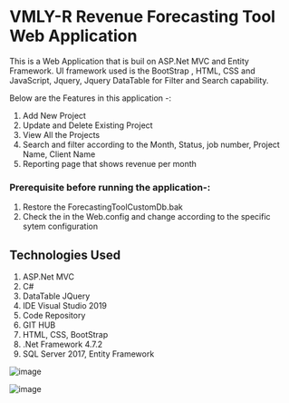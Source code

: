 # VMLY-R Revenue Forecasting Tool Web Application

This is a Web Application that is buil on ASP.Net MVC and Entity Framework. UI framework used is the BootStrap , HTML, CSS and JavaScript, Jquery, Jquery DataTable for Filter and Search capability. 

Below are the Features in this application -:

1. Add New Project
2. Update and Delete Existing Project
3. View All the Projects
4. Search and filter according to the Month, Status, job number, Project Name, Client Name
5. Reporting page that shows revenue per month

 ### Prerequisite before running the application-:
 
 1. Restore the ForecastingToolCustomDb.bak
 2. Check the <connectionStrings>  in the Web.config and change according to the specific sytem configuration
  
  
  ## Technologies Used
1.	ASP.Net MVC
2.	C# 
3.	DataTable JQuery 
4.	IDE Visual Studio 2019 
5.	Code Repository 
6.	GIT HUB
7.	HTML, CSS, BootStrap
8.	.Net Framework 4.7.2
9.  SQL Server 2017, Entity Framework
  
  ![image](https://user-images.githubusercontent.com/95884003/159159341-fd2d8aba-6d6c-4d2e-b377-f11157a7d4ee.png)

  ![image](https://user-images.githubusercontent.com/95884003/159159360-fb9ea38d-62c8-4b5d-a6c7-bdc3f252e58b.png)

